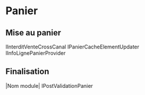 # Panier


## Mise au panier

IInterditVenteCrossCanal
IPanierCacheElementUpdater
IInfoLignePanierProvider

## Finalisation

|Nom module|
IPostValidationPanier